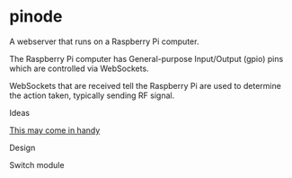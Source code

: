 pinode
======

A webserver that runs on a Raspberry Pi computer.

The Raspberry Pi computer has General-purpose Input/Output (gpio) pins which are controlled via WebSockets.

WebSockets that are received tell the Raspberry Pi are used to determine the action taken, typically sending RF signal.



Ideas

[This may come in handy](http://www.robotshop.com/en/dagu-mini-pan-and-tilt-kit.html)


Design

Switch module
